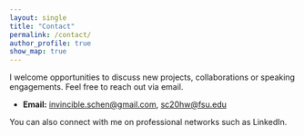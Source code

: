 ```yaml
---
layout: single
title: "Contact"
permalink: /contact/
author_profile: true
show_map: true
---
```


I welcome opportunities to discuss new projects, collaborations or speaking engagements. Feel free to reach out via email.

- **Email:** [invincible.schen@gmail.com](mailto:invincible.schen@gmail.com),  [sc20hw@fsu.edu](mailto:sc20hw@fsu.edu)

You can also connect with me on professional networks such as LinkedIn.

